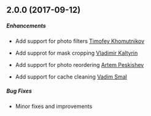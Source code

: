 ## 2.0.0 (2017-09-12)
[Compare]:https://github.com/avito-tech/Paparazzo/compare/1.1.0...2.0.0

##### Enhancements

* Add support for photo filters
  [Timofey Khomutnikov](https://github.com/khomTima)

* Add supprot for mask cropping
  [Vladimir Kaltyrin](https://github.com/vkaltyrin)

* Add support for photo reordering
  [Artem Peskishev](https://github.com/peskish)

* Add support for cache cleaning
  [Vadim Smal](https://github.com/CognitiveDisson)

##### Bug Fixes

* Minor fixes and improvements
